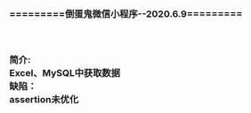 
<h3>=========倒蛋鬼微信小程序--2020.6.9=========<h3><br/>



简介:<br/>
    Excel、MySQL中获取数据<br/>
<h>缺陷：<br/>
        assertion未优化<br/>